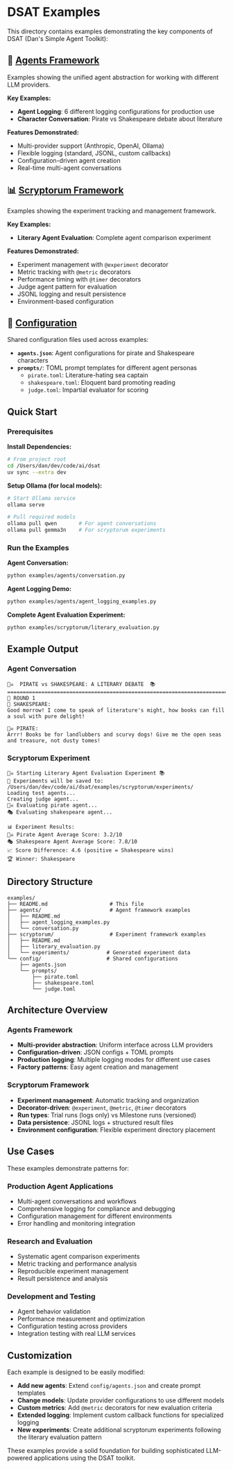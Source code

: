 # DSAT Examples

This directory contains examples demonstrating the key components of DSAT (Dan's Simple Agent Toolkit):

## 🤖 [Agents Framework](agents/)

Examples showing the unified agent abstraction for working with different LLM providers.

**Key Examples:**
- **Agent Logging**: 6 different logging configurations for production use
- **Character Conversation**: Pirate vs Shakespeare debate about literature

**Features Demonstrated:**
- Multi-provider support (Anthropic, OpenAI, Ollama)
- Flexible logging (standard, JSONL, custom callbacks)
- Configuration-driven agent creation
- Real-time multi-agent conversations

## 📊 [Scryptorum Framework](scryptorum/)

Examples showing the experiment tracking and management framework.

**Key Examples:**
- **Literary Agent Evaluation**: Complete agent comparison experiment

**Features Demonstrated:**
- Experiment management with `@experiment` decorator
- Metric tracking with `@metric` decorators
- Performance timing with `@timer` decorators  
- Judge agent pattern for evaluation
- JSONL logging and result persistence
- Environment-based configuration

## 🔧 [Configuration](config/)

Shared configuration files used across examples:

- **`agents.json`**: Agent configurations for pirate and Shakespeare characters
- **`prompts/`**: TOML prompt templates for different agent personas
  - `pirate.toml`: Literature-hating sea captain
  - `shakespeare.toml`: Eloquent bard promoting reading
  - `judge.toml`: Impartial evaluator for scoring

## Quick Start

### Prerequisites

**Install Dependencies:**
```bash
# From project root
cd /Users/dan/dev/code/ai/dsat
uv sync --extra dev
```

**Setup Ollama (for local models):**
```bash
# Start Ollama service
ollama serve

# Pull required models
ollama pull qwen       # For agent conversations
ollama pull gemma3n    # For scryptorum experiments
```

### Run the Examples

**Agent Conversation:**
```bash
python examples/agents/conversation.py
```

**Agent Logging Demo:**
```bash
python examples/agents/agent_logging_examples.py
```

**Complete Agent Evaluation Experiment:**
```bash
python examples/scryptorum/literary_evaluation.py
```

## Example Output

### Agent Conversation
```
🏴‍☠️  PIRATE vs SHAKESPEARE: A LITERARY DEBATE  📚
===============================================================================
🔄 ROUND 1
📜 SHAKESPEARE:
Good morrow! I come to speak of literature's might, how books can fill a soul with pure delight!

🏴‍☠️ PIRATE:
Arrr! Books be for landlubbers and scurvy dogs! Give me the open seas and treasure, not dusty tomes!
```

### Scryptorum Experiment
```
🏴‍☠️ Starting Literary Agent Evaluation Experiment 📚
📁 Experiments will be saved to: /Users/dan/dev/code/ai/dsat/examples/scryptorum/experiments/
Loading test agents...
Creating judge agent...
🏴‍☠️ Evaluating pirate agent...
🎭 Evaluating shakespeare agent...

📊 Experiment Results:
🏴‍☠️ Pirate Agent Average Score: 3.2/10
🎭 Shakespeare Agent Average Score: 7.8/10
📈 Score Difference: 4.6 (positive = Shakespeare wins)
🏆 Winner: Shakespeare
```

## Directory Structure

```
examples/
├── README.md                    # This file
├── agents/                      # Agent framework examples
│   ├── README.md
│   ├── agent_logging_examples.py
│   └── conversation.py
├── scryptorum/                  # Experiment framework examples
│   ├── README.md
│   ├── literary_evaluation.py
│   └── experiments/            # Generated experiment data
└── config/                     # Shared configurations
    ├── agents.json
    └── prompts/
        ├── pirate.toml
        ├── shakespeare.toml
        └── judge.toml
```

## Architecture Overview

### Agents Framework
- **Multi-provider abstraction**: Uniform interface across LLM providers
- **Configuration-driven**: JSON configs + TOML prompts
- **Production logging**: Multiple logging modes for different use cases
- **Factory patterns**: Easy agent creation and management

### Scryptorum Framework  
- **Experiment management**: Automatic tracking and organization
- **Decorator-driven**: `@experiment`, `@metric`, `@timer` decorators
- **Run types**: Trial runs (logs only) vs Milestone runs (versioned)
- **Data persistence**: JSONL logs + structured result files
- **Environment configuration**: Flexible experiment directory placement

## Use Cases

These examples demonstrate patterns for:

### Production Agent Applications
- Multi-agent conversations and workflows
- Comprehensive logging for compliance and debugging
- Configuration management for different environments
- Error handling and monitoring integration

### Research and Evaluation
- Systematic agent comparison experiments
- Metric tracking and performance analysis
- Reproducible experiment management
- Result persistence and analysis

### Development and Testing
- Agent behavior validation
- Performance measurement and optimization
- Configuration testing across providers
- Integration testing with real LLM services

## Customization

Each example is designed to be easily modified:

- **Add new agents**: Extend `config/agents.json` and create prompt templates
- **Change models**: Update provider configurations to use different models
- **Custom metrics**: Add `@metric` decorators for new evaluation criteria
- **Extended logging**: Implement custom callback functions for specialized logging
- **New experiments**: Create additional scryptorum experiments following the literary evaluation pattern

These examples provide a solid foundation for building sophisticated LLM-powered applications using the DSAT toolkit.